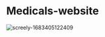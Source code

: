 # Medicals-website

![screely-1683405122409](https://github.com/just-arizon/Medicals-website/assets/102190787/c8f65237-2ca5-41b9-9c82-f81a79f0a93a)
